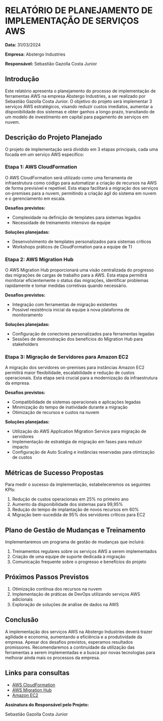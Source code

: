# RELATÓRIO DE PLANEJAMENTO DE IMPLEMENTAÇÃO DE SERVIÇOS AWS

**Data:** 31/03/2024

**Empresa:** Abstergo Industries

**Responsável:** Sebastião Gazolla Costa Junior

## Introdução

Este relatório apresenta o planejamento do processo de implementação de ferramentas AWS na empresa Abstergo Industries, a ser realizado por Sebastião Gazolla Costa Junior. O objetivo do projeto será implementar 3 serviços AWS estratégicos, visando reduzir custos imediatos, aumentar a disponibilidade dos sistemas e obter ganhos a longo prazo, transitando de um modelo de investimento em capital para pagamento de serviços em nuvem.

## Descrição do Projeto Planejado

O projeto de implementação será dividido em 3 etapas principais, cada uma focada em um serviço AWS específico:

### Etapa 1: AWS CloudFormation

O AWS CloudFormation será utilizado como uma ferramenta de infraestrutura como código para automatizar a criação de recursos na AWS de forma previsível e repetível. Esta etapa facilitará a migração dos serviços on-premises para a nuvem, permitindo a criação ágil do sistema em nuvem e o gerenciamento em escala.

**Desafios previstos:**
- Complexidade na definição de templates para sistemas legados
- Necessidade de treinamento intensivo da equipe

**Soluções planejadas:**
- Desenvolvimento de templates personalizados para sistemas críticos
- Workshops práticos de CloudFormation para a equipe de TI

### Etapa 2: AWS Migration Hub

O AWS Migration Hub proporcionará uma visão centralizada do progresso das migrações de cargas de trabalho para a AWS. Esta etapa permitirá monitorar eficientemente o status das migrações, identificar problemas rapidamente e tomar medidas corretivas quando necessário.

**Desafios previstos:**
- Integração com ferramentas de migração existentes
- Possível resistência inicial da equipe à nova plataforma de monitoramento

**Soluções planejadas:**
- Configuração de conectores personalizados para ferramentas legadas
- Sessões de demonstração dos benefícios do Migration Hub para stakeholders

### Etapa 3: Migração de Servidores para Amazon EC2

A migração dos servidores on-premises para instâncias Amazon EC2 permitirá maior flexibilidade, escalabilidade e redução de custos operacionais. Esta etapa será crucial para a modernização da infraestrutura da empresa.

**Desafios previstos:**
- Compatibilidade de sistemas operacionais e aplicações legadas
- Minimização do tempo de inatividade durante a migração
- Otimização de recursos e custos na nuvem

**Soluções planejadas:**
- Utilização do AWS Application Migration Service para migração de servidores
- Implementação de estratégia de migração em fases para reduzir impacto
- Configuração de Auto Scaling e instâncias reservadas para otimização de custos

## Métricas de Sucesso Propostas

Para medir o sucesso da implementação, estabeleceremos os seguintes KPIs:

1. Redução de custos operacionais em 25% no primeiro ano
2. Aumento da disponibilidade dos sistemas para 99,95%
3. Redução do tempo de implantação de novos recursos em 60%
4. Migração bem-sucedida de 95% dos servidores críticos para EC2

## Plano de Gestão de Mudanças e Treinamento

Implementaremos um programa de gestão de mudanças que incluirá:

1. Treinamentos regulares sobre os serviços AWS a serem implementados
2. Criação de uma equipe de suporte dedicada à migração
3. Comunicação frequente sobre o progresso e benefícios do projeto

## Próximos Passos Previstos

1. Otimização contínua dos recursos na nuvem
2. Implementação de práticas de DevOps utilizando serviços AWS adicionais
3. Exploração de soluções de análise de dados na AWS

## Conclusão

A implementação dos serviços AWS na Abstergo Industries deverá trazer agilidade e economia, aumentando a eficiência e a produtividade da empresa. Apesar dos desafios previstos, esperamos resultados promissores. Recomendaremos a continuidade da utilização das ferramentas a serem implementadas e a busca por novas tecnologias para melhorar ainda mais os processos da empresa.

## Links para consultas

- [AWS CloudFormation](https://aws.amazon.com/pt/cloudformation/)
- [AWS Migration Hub](https://aws.amazon.com/migration-hub/?nc=bc&pg=rs)
- [Amazon EC2](https://aws.amazon.com/ec2/)

**Assinatura do Responsável pelo Projeto:**

Sebastião Gazolla Costa Junior